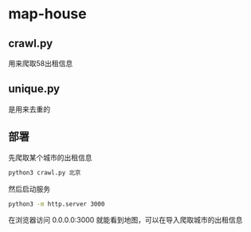 # map-house

## crawl.py

用来爬取58出租信息

## unique.py

是用来去重的

## 部署

先爬取某个城市的出租信息
```bash
python3 crawl.py 北京
```
然后启动服务
```bash
python3 -m http.server 3000
```
在浏览器访问 0.0.0.0:3000 就能看到地图，可以在导入爬取城市的出租信息
